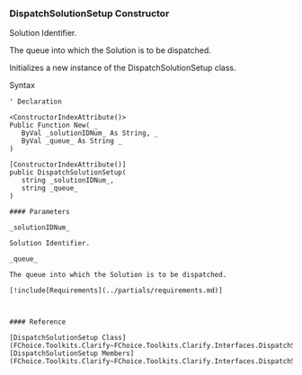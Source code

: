 ﻿### DispatchSolutionSetup Constructor

Solution Identifier.

The queue into which the Solution is to be dispatched.

Initializes a new instance of the DispatchSolutionSetup class.

Syntax

```vbnet
' Declaration

<ConstructorIndexAttribute()>
Public Function New( _
   ByVal _solutionIDNum_ As String, _
   ByVal _queue_ As String _
)

[ConstructorIndexAttribute()]
public DispatchSolutionSetup( 
   string _solutionIDNum_,
   string _queue_
)

#### Parameters

_solutionIDNum_

Solution Identifier.

_queue_

The queue into which the Solution is to be dispatched.

[!include[Requirements](../partials/requirements.md)]



#### Reference

[DispatchSolutionSetup Class](FChoice.Toolkits.Clarify~FChoice.Toolkits.Clarify.Interfaces.DispatchSolutionSetup.md)  
[DispatchSolutionSetup Members](FChoice.Toolkits.Clarify~FChoice.Toolkits.Clarify.Interfaces.DispatchSolutionSetup_members.md)